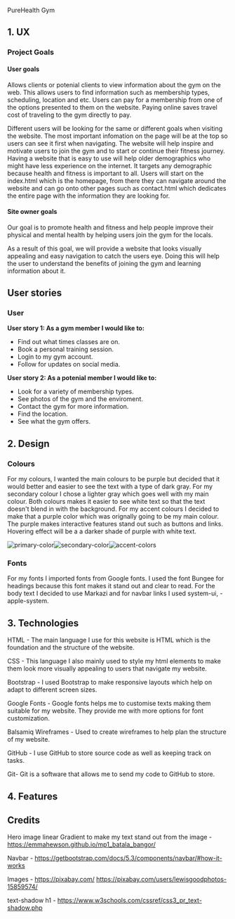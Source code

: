 PureHealth Gym

## 1. UX


### Project Goals

#### **User goals** ####

Allows clients or potenial clients to view information about the gym on the web. This allows users to find information such as membership types, scheduling, location and etc. Users can pay for a membership from one of the options presented to them on the website. Paying online saves travel cost of traveling to the gym directly to pay.

Different users will be looking for the same or different goals when visiting the website. The most important infomation on the page will be at the top so users can see it first when navigating. The website will help inspire and motivate users to join the gym and to start or continue their fitness journey. Having a website that is easy to use will help older demographics who might have less experience on the internet. It targets any demographic because health and fitness is important to all. Users will start on the index.html which is the homepage, from there they can navigate around the website and can go onto other pages such as contact.html which dedicates the entire page with the information they are looking for.



#### **Site owner goals** ####

Our goal is to promote health and fitness and help people improve their physical and mental health by helping users join the gym for the locals. 

As a result of this goal, we will provide a website that looks visually appealing and easy navigation to catch the users eye. Doing this will help the user to understand the benefits of joining the gym and learning information about it.


## User stories

### User 

**User story 1: As a gym member I would like to:**

* Find out what times classes are on.
* Book a personal training session.
* Login to my gym account.
* Follow for updates on social media.


**User story 2: As a potenial member I would like to:**

* Look for a variety of membership types.
* See photos of the gym and the enviroment.
* Contact the gym for more information.
* Find the location.
* See what the gym offers.


## 2. Design


### Colours

For my colours, I wanted the main colours to be purple but decided that it would better and easier to see the text with a type of dark gray. For my secondary colour I chose a lighter gray which goes well with my main colour. Both colours makes it easier to see white text so that the text doesn't blend in with the background. For my accent colours I decided to make that a purple color which was orignally going to be my main colour. The purple makes interactive features stand out such as buttons and links. Hovering effect will be a a darker shade of purple with white text.

![primary-color](https://github.com/user-attachments/assets/2d27955f-9de5-49e3-bda3-b04557cc494a)![secondary-color](https://github.com/user-attachments/assets/d2559f75-1315-438a-a0af-f9ce80a8d005)![accent-colors](https://github.com/user-attachments/assets/3a9e2776-fb95-4406-80c0-b5c31dbb5aad)

### Fonts

For my fonts I imported fonts from Google fonts. I used the font Bungee for headings because this font makes it stand out and clear to read. For the body text I decided to use Markazi and for navbar links I used system-ui, -apple-system.



## 3. Technologies

HTML - The main language I use for this website is HTML which is the foundation and the structure of the website.

CSS - This language I also mainly used to style my html elements to make them look more visually appealing to users that navigate my website.

Bootstrap - I used Bootstrap to make responsive layouts which help on adapt to different screen sizes.

Google Fonts - Google fonts helps me to customise texts making them suitable for my website. They provide me with more options for font customization.

Balsamiq Wireframes - Used to create wireframes to help plan the structure of my website.

GitHub - I use GitHub to store source code as well as keeping track on tasks.

Git- Git is a software that allows me to send my code to GitHub to store.


## 4. Features




## Credits


Hero image linear Gradient to make my text stand out from the image - https://emmahewson.github.io/mp1_batala_bangor/

Navbar - https://getbootstrap.com/docs/5.3/components/navbar/#how-it-works 

Images - https://pixabay.com/  https://pixabay.com/users/lewisgoodphotos-15859574/

text-shadow h1 - https://www.w3schools.com/cssref/css3_pr_text-shadow.php

